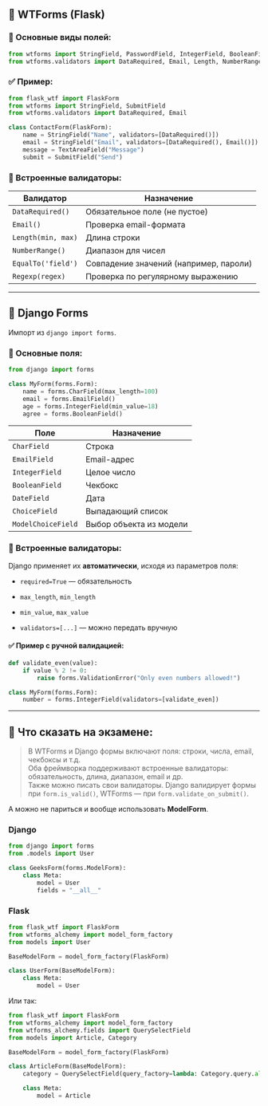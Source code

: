 ## 🔷 WTForms (Flask)

### 📌 Основные виды полей:

```python
from wtforms import StringField, PasswordField, IntegerField, BooleanField, TextAreaField, SelectField, SubmitField
from wtforms.validators import DataRequired, Email, Length, NumberRange
```

### ✅ Пример:

```python
from flask_wtf import FlaskForm
from wtforms import StringField, SubmitField
from wtforms.validators import DataRequired, Email

class ContactForm(FlaskForm):
    name = StringField("Name", validators=[DataRequired()])
    email = StringField("Email", validators=[DataRequired(), Email()])
    message = TextAreaField("Message")
    submit = SubmitField("Send")
```

### 📌 Встроенные валидаторы:

|Валидатор|Назначение|
|---|---|
|`DataRequired()`|Обязательное поле (не пустое)|
|`Email()`|Проверка email-формата|
|`Length(min, max)`|Длина строки|
|`NumberRange()`|Диапазон для чисел|
|`EqualTo('field')`|Совпадение значений (например, пароли)|
|`Regexp(regex)`|Проверка по регулярному выражению|

---

## 🔶 Django Forms

Импорт из `django import forms`.

### 📌 Основные поля:

```python
from django import forms

class MyForm(forms.Form):
    name = forms.CharField(max_length=100)
    email = forms.EmailField()
    age = forms.IntegerField(min_value=18)
    agree = forms.BooleanField()
```

|Поле|Назначение|
|---|---|
|`CharField`|Строка|
|`EmailField`|Email-адрес|
|`IntegerField`|Целое число|
|`BooleanField`|Чекбокс|
|`DateField`|Дата|
|`ChoiceField`|Выпадающий список|
|`ModelChoiceField`|Выбор объекта из модели|

### 📌 Встроенные валидаторы:

Django применяет их **автоматически**, исходя из параметров поля:

- `required=True` — обязательность
    
- `max_length`, `min_length`
    
- `min_value`, `max_value`
    
- `validators=[...]` — можно передать вручную
    

#### ✅ Пример с ручной валидацией:

```python
def validate_even(value):
    if value % 2 != 0:
        raise forms.ValidationError("Only even numbers allowed!")

class MyForm(forms.Form):
    number = forms.IntegerField(validators=[validate_even])
```

---

## 🧠 Что сказать на экзамене:

> В WTForms и Django формы включают поля: строки, числа, email, чекбоксы и т.д.  
> Оба фреймворка поддерживают встроенные валидаторы: обязательность, длина, диапазон, email и др.  
> Также можно писать свои валидаторы. Django валидирует формы при `form.is_valid()`, WTForms — при `form.validate_on_submit()`.



А можно не париться и вообще использовать **ModelForm**.

### Django
```python
from django import forms
from .models import User

class GeeksForm(forms.ModelForm):
    class Meta:
        model = User
        fields = "__all__"
```

### Flask
```python
from flask_wtf import FlaskForm
from wtforms_alchemy import model_form_factory
from models import User

BaseModelForm = model_form_factory(FlaskForm)

class UserForm(BaseModelForm):
	class Meta:
		model = User
```

Или так:
```python
from flask_wtf import FlaskForm
from wtforms_alchemy import model_form_factory
from wtforms_alchemy.fields import QuerySelectField
from models import Article, Category

BaseModelForm = model_form_factory(FlaskForm)

class ArticleForm(BaseModelForm):
    category = QuerySelectField(query_factory=lambda: Category.query.all(), get_label="name")

    class Meta:
        model = Article
```